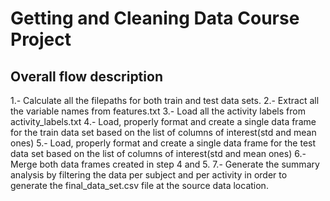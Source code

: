 # Getting and Cleaning Data Course Project

## Overall flow description

1.- Calculate all the filepaths for both train and test data sets.
2.- Extract all the variable names from features.txt
3.- Load all the activity labels from activity_labels.txt
4.- Load, properly format and create a single data frame for the train data set based on the list of columns of interest(std and mean ones)
5.- Load, properly format and create a single data frame for the test data set based on the list of columns of interest(std and mean ones)
6.- Merge both data frames created in step 4 and 5.
7.- Generate the summary analysis by filtering the data per subject and per activity in order to generate the final_data_set.csv file at the source data location.

